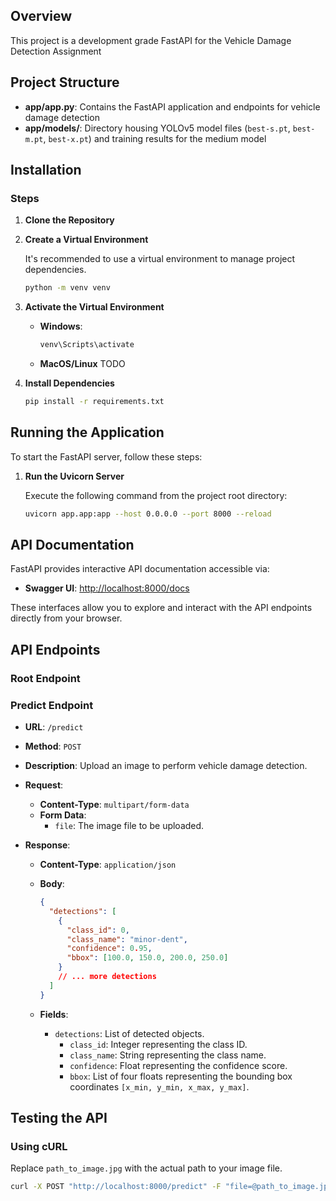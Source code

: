 ## Overview

This project is a development grade FastAPI for the Vehicle Damage Detection Assignment

## Project Structure
- **app/app.py**: Contains the FastAPI application and endpoints for vehicle damage detection
- **app/models/**: Directory housing YOLOv5 model files (`best-s.pt`, `best-m.pt`, `best-x.pt`) and training results for the medium model

## Installation

### Steps

1. **Clone the Repository**

2. **Create a Virtual Environment**

    It's recommended to use a virtual environment to manage project dependencies.

    ```bash
    python -m venv venv
    ```

3. **Activate the Virtual Environment**

    - **Windows**:

        ```bash
        venv\Scripts\activate
        ```

    - **MacOS/Linux** TODO

4. **Install Dependencies**

    ```bash
    pip install -r requirements.txt
    ```

## Running the Application

To start the FastAPI server, follow these steps:

1. **Run the Uvicorn Server**

    Execute the following command from the project root directory:

    ```bash
    uvicorn app.app:app --host 0.0.0.0 --port 8000 --reload
    ```

## API Documentation

FastAPI provides interactive API documentation accessible via:

- **Swagger UI**: [http://localhost:8000/docs](http://localhost:8000/docs)

These interfaces allow you to explore and interact with the API endpoints directly from your browser.

## API Endpoints

### Root Endpoint

### Predict Endpoint

- **URL**: `/predict`
- **Method**: `POST`
- **Description**: Upload an image to perform vehicle damage detection.
- **Request**:

    - **Content-Type**: `multipart/form-data`
    - **Form Data**:
        - `file`: The image file to be uploaded.

- **Response**:

    - **Content-Type**: `application/json`
    - **Body**:

        ```json
        {
          "detections": [
            {
              "class_id": 0,
              "class_name": "minor-dent",
              "confidence": 0.95,
              "bbox": [100.0, 150.0, 200.0, 250.0]
            }
            // ... more detections
          ]
        }
        ```

    - **Fields**:
        - `detections`: List of detected objects.
            - `class_id`: Integer representing the class ID.
            - `class_name`: String representing the class name.
            - `confidence`: Float representing the confidence score.
            - `bbox`: List of four floats representing the bounding box coordinates `[x_min, y_min, x_max, y_max]`.

## Testing the API

### Using cURL

Replace `path_to_image.jpg` with the actual path to your image file.

```bash
curl -X POST "http://localhost:8000/predict" -F "file=@path_to_image.jpg" -H "accept: application/json" -H "Content-Type: multipart/form-data"
